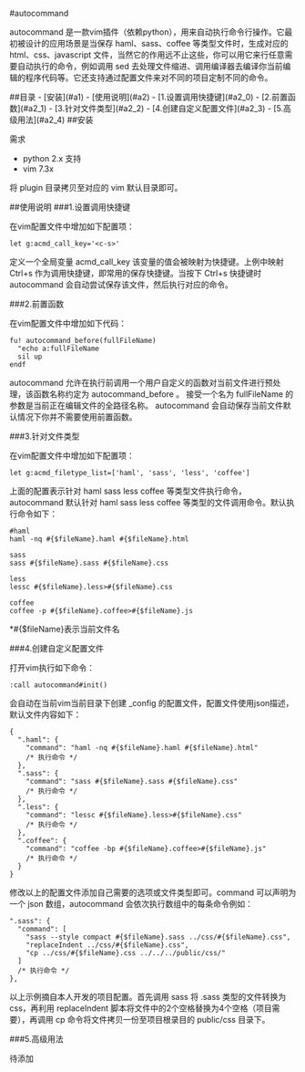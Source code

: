 #autocommand

autocommand 是一款vim插件（依赖python），用来自动执行命令行操作。它最初被设计的应用场景是当保存 haml、sass、coffee 等类型文件时，生成对应的 html、css、javascript 文件，当然它的作用远不止这些，你可以用它来行任意需要自动执行的命令，例如调用 sed 去处理文件缩进、调用编译器去编译你当前编辑的程序代码等。它还支持通过配置文件来对不同的项目定制不同的命令。

<a name="a0" />
##目录
- [安装](#a1)
- [使用说明](#a2)
  - [1.设置调用快捷键](#a2_0)
  - [2.前置函数](#a2_1)
  - [3.针对文件类型](#a2_2)
  - [4.创建自定义配置文件](#a2_3)
  - [5.高级用法](#a2_4)


<a name="a1" />
##安装

需求

- python 2.x 支持
- vim 7.3x

将 plugin 目录拷贝至对应的 vim 默认目录即可。

<a name="a2" />
##使用说明

<a name="a2_0" />
###1.设置调用快捷键

在vim配置文件中增加如下配置项：

	let g:acmd_call_key='<c-s>'

定义一个全局变量 acmd_call_key 该变量的值会被映射为快捷键。上例中映射 Ctrl+s 作为调用快捷键，即常用的保存快捷键。当按下 Ctrl+s 快捷键时 autocommand 会自动尝试保存该文件，然后执行对应的命令。

<a name="a2_1" />
###2.前置函数

在vim配置文件中增加如下代码：

	fu! autocommand_before(fullFileName)
	  "echo a:fullFileName
	  sil up
	endf

autocommand 允许在执行前调用一个用户自定义的函数对当前文件进行预处理，该函数名称约定为 autocommand_before 。 接受一个名为 fullFileName 的参数是当前正在编辑文件的全路径名称。 autocommand 会自动保存当前文件默认情况下你并不需要使用前置函数。

<a name="a2_2" />
###3.针对文件类型

在vim配置文件中增加如下配置项：

	let g:acmd_filetype_list=['haml', 'sass', 'less', 'coffee']

上面的配置表示针对 haml sass less coffee 等类型文件执行命令，autocommand 默认针对 haml sass less coffee 等类型的文件调用命令。默认执行命令如下：

	#haml
	haml -nq #{$fileName}.haml #{$fileName}.html
	
	sass
	sass #{$fileName}.sass #{$fileName}.css
	
	less
	lessc #{$fileName}.less>#{$fileName}.css
	
	coffee
	coffee -p #{$fileName}.coffee>#{$fileName}.js

*#{$fileName}表示当前文件名

<a name="a2_3" />
###4.创建自定义配置文件

打开vim执行如下命令：

	:call autocommand#init()

会自动在当前vim当前目录下创建 _config 的配置文件，配置文件使用json描述，默认文件内容如下：

	{
	  ".haml": {
	    "command": "haml -nq #{$fileName}.haml #{$fileName}.html"
	    /* 执行命令 */
	  },
	  ".sass": {
	    "command": "sass #{$fileName}.sass #{$fileName}.css"
	    /* 执行命令 */
	  },
	  ".less": {
	    "command": "lessc #{$fileName}.less>#{$fileName}.css"
	    /* 执行命令 */
	  },
	  ".coffee": {
	    "command": "coffee -bp #{$fileName}.coffee>#{$fileName}.js"
	    /* 执行命令 */
	  }
	}

修改以上的配置文件添加自己需要的选项或文件类型即可。command 可以声明为一个 json 数组，autocommand 会依次执行数组中的每条命令例如：

	".sass": {
	  "command": [
	    "sass --style compact #{$fileName}.sass ../css/#{$fileName}.css",
	    "replaceIndent ../css/#{$fileName}.css",
	    "cp ../css/#{$fileName}.css ../../../public/css/"
	  ]
	  /* 执行命令 */
	},

以上示例摘自本人开发的项目配置。首先调用 sass 将 .sass 类型的文件转换为 css，再利用 replaceIndent 脚本将文件中的2个空格替换为4个空格（项目需要），再调用 cp 命令将文件拷贝一份至项目根录目的 public/css 目录下。

<a name="a2_4" />
###5.高级用法

待添加
